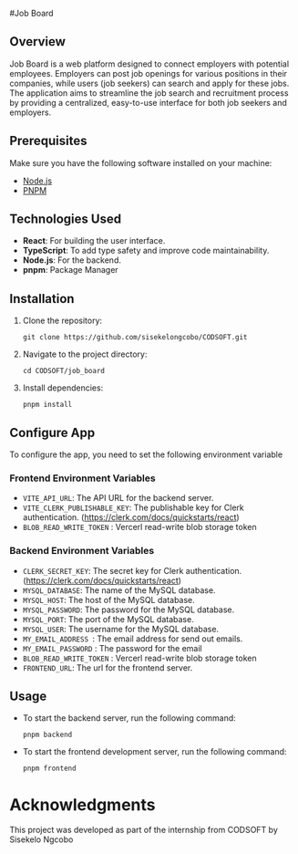 #Job Board

## Overview

Job Board is a web platform designed to connect employers with potential employees. Employers can post job openings for various positions in their companies, while users (job seekers) can search and apply for these jobs. The application aims to streamline the job search and recruitment process by providing a centralized, easy-to-use interface for both job seekers and employers.

## Prerequisites

Make sure you have the following software installed on your machine:

- [Node.js](https://nodejs.org/)
- [PNPM](https://pnpm.io/)

## Technologies Used

- **React**: For building the user interface.
- **TypeScript**: To add type safety and improve code maintainability.
- **Node.js**: For the backend.
- **pnpm**: Package Manager

## Installation

1. Clone the repository:

   ```shell
   git clone https://github.com/sisekelongcobo/CODSOFT.git

   ```

2. Navigate to the project directory:

   ```shell
   cd CODSOFT/job_board
   ```

3. Install dependencies:
   ```shell
   pnpm install
   ```

## Configure App

To configure the app, you need to set the following environment variable

### Frontend Environment Variables

- `VITE_API_URL`: The API URL for the backend server.
- `VITE_CLERK_PUBLISHABLE_KEY`: The publishable key for Clerk authentication. (https://clerk.com/docs/quickstarts/react)
- `BLOB_READ_WRITE_TOKEN` : Vercerl read-write blob storage token

### Backend Environment Variables

- `CLERK_SECRET_KEY`: The secret key for Clerk authentication. (https://clerk.com/docs/quickstarts/react)
- `MYSQL_DATABASE`: The name of the MySQL database.
- `MYSQL_HOST`: The host of the MySQL database.
- `MYSQL_PASSWORD`: The password for the MySQL database.
- `MYSQL_PORT`: The port of the MySQL database.
- `MYSQL_USER`: The username for the MySQL database.
- `MY_EMAIL_ADDRESS `: The email address for send out emails.
- `MY_EMAIL_PASSWORD` : The password for the email
- `BLOB_READ_WRITE_TOKEN` : Vercerl read-write blob storage token
- `FRONTEND_URL`: The url for the frontend server.

## Usage

- To start the backend server, run the following command:

  ```shell
  pnpm backend
  ```

- To start the frontend development server, run the following command:
  ```shell
  pnpm frontend
  ```

# Acknowledgments

This project was developed as part of the internship from CODSOFT by Sisekelo Ngcobo

